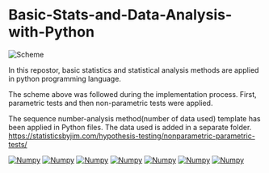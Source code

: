 # Basic-Stats-and-Data-Analysis-with-Python
![Scheme](https://i.imgur.com/3ZficIr.png)

In this repostor, basic statistics and statistical analysis methods are applied in python programming language.

The scheme above was followed during the implementation process. First, parametric tests and then non-parametric tests were applied.

The sequence number-analysis method(number of data used) template has been applied in Python files. The data used is added in a separate folder.
https://statisticsbyjim.com/hypothesis-testing/nonparametric-parametric-tests/


[![Numpy](https://img.shields.io/badge/Numpy-777BB4?style=for-the-badge&logo=numpy&logoColor=white)]()
[![Numpy](https://img.shields.io/badge/Pandas-2C2D72?style=for-the-badge&logo=pandas&logoColor=white)]()
[![Numpy](https://img.shields.io/badge/Plotly-239120?style=for-the-badge&logo=plotly&logoColor=white)]()
[![Numpy](https://img.shields.io/badge/scikit_learn-F7931E?style=for-the-badge&logo=scikit-learn&logoColor=white)]()
[![Numpy](https://img.shields.io/badge/SciPy-654FF0?style=for-the-badge&logo=SciPy&logoColor=white)]()
[![Numpy](https://img.shields.io/badge/-MATPLOTLIB-blue?style=for-the-badge&logo="https://upload.wikimedia.org/wikipedia/commons/thumb/0/01/Created_with_Matplotlib-logo.svg/2048px-Created_with_Matplotlib-logo.svg"&logoColor=white)]()
[![Numpy](https://img.shields.io/badge/-GGPLOT-red?style=for-the-badge&logo="https://upload.wikimedia.org/wikipedia/commons/thumb/0/01/Created_with_Matplotlib-logo.svg/2048px-Created_with_Matplotlib-logo.svg"&logoColor=white)]()


